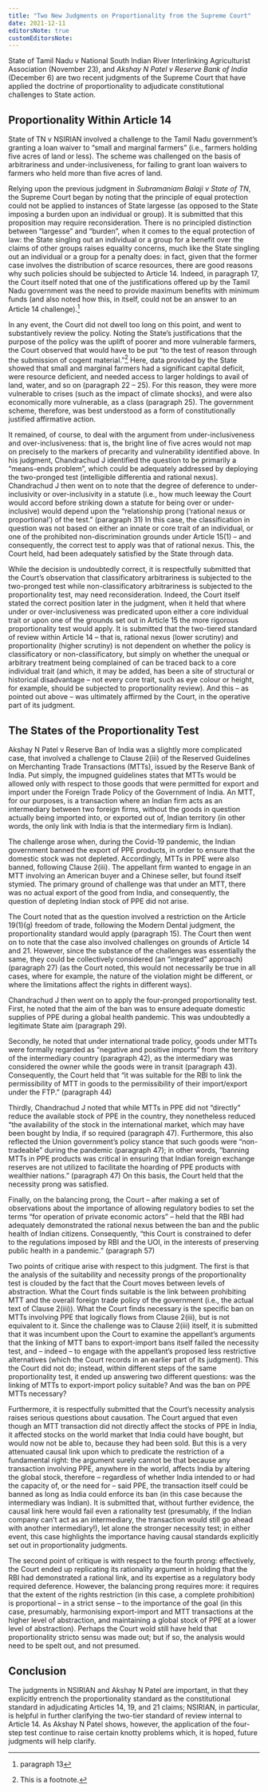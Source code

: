 ```yaml
---
title: "Two New Judgments on Proportionality from the Supreme Court"
date: 2021-12-11
editorsNote: true
customEditorsNote:
---
```


State of Tamil Nadu v National South Indian River Interlinking Agriculturist Association (November 23), and _Akshay N Patel v Reserve Bank of India_ (December 6) are two recent judgments of the Supreme Court that have applied the doctrine of proportionality to adjudicate constitutional challenges to State action.

## Proportionality Within Article 14

State of TN v NSIRIAN involved a challenge to the Tamil Nadu government’s granting a loan waiver to “small and marginal farmers” (i.e., farmers holding five acres of land or less). The scheme was challenged on the basis of arbitrariness and under-inclusiveness, for failing to grant loan waivers to farmers who held more than five acres of land.

Relying upon the previous judgment in _Subramaniam Balaji v State of TN_, the Supreme Court began by noting that the principle of equal protection could not be applied to instances of State largesse (as opposed to the State imposing a burden upon an individual or group). It is submitted that this proposition may require reconsideration. There is no principled distinction between “largesse” and “burden”, when it comes to the equal protection of law: the State singling out an individual or a group for a benefit over the claims of other groups raises equality concerns, much like the State singling out an individual or a group for a penalty does: in fact, given that the former case involves the distribution of scarce resources, there are good reasons why such policies should be subjected to Article 14. Indeed, in paragraph 17, the Court itself noted that one of the justifications offered up by the Tamil Nadu government was the need to provide maximum benefits with minimum funds (and also noted how this, in itself, could not be an answer to an Article 14 challenge).[^1]

[^1]: paragraph 13

In any event, the Court did not dwell too long on this point, and went to substantively review the policy. Noting the State’s justifications that the purpose of the policy was the uplift of poorer and more vulnerable farmers, the Court observed that would have to be put “to the test of reason through the submission of cogent material.”[^2] Here, data provided by the State showed that small and marginal farmers had a significant capital deficit, were resource deficient, and needed access to larger holdings to avail of land, water, and so on (paragraph 22 – 25). For this reason, they were more vulnerable to crises (such as the impact of climate shocks), and were also economically more vulnerable, as a class (paragraph 25). The government scheme, therefore, was best understood as a form of constitutionally justified affirmative action.

[^2]: This is a footnote.

It remained, of course, to deal with the argument from under-inclusiveness and over-inclusiveness: that is, the bright line of five acres would not map on precisely to the markers of precarity and vulnerability identified above. In his judgment, Chandrachud J identified the question to be primarily a “means-ends problem”, which could be adequately addressed by deploying the two-pronged test (intelligible differentia and rational nexus). Chandrachud J then went on to note that the degree of deference to under-inclusivity or over-inclusivity in a statute (i.e., how much leeway the Court would accord before striking down a statute for being over or under-inclusive) would depend upon the “relationship prong (‘rational nexus or proportional’) of the test.” (paragraph 31) In this case, the classification in question was not based on either an innate or core trait of an individual, or one of the prohibited non-discrimination grounds under Article 15(1) – and consequently, the correct test to apply was that of rational nexus. This, the Court held, had been adequately satisfied by the State through data.

While the decision is undoubtedly correct, it is respectfully submitted that the Court’s observation that classificatory arbitrariness is subjected to the two-pronged test while non-classificatory arbitrariness is subjected to the proportionality test, may need reconsideration. Indeed, the Court itself stated the correct position later in the judgment, when it held that where under or over-inclusiveness was predicated upon either a core individual trait or upon one of the grounds set out in Article 15 the more rigorous proportionality test would apply. It is submitted that the two-tiered standard of review within Article 14 – that is, rational nexus (lower scrutiny) and proportionality (higher scrutiny) is not dependent on whether the policy is classificatory or non-classificatory, but simply on whether the unequal or arbitrary treatment being complained of can be traced back to a core individual trait (and which, it may be added, has been a site of structural or historical disadvantage – not every core trait, such as eye colour or height, for example, should be subjected to proportionality review). And this – as pointed out above – was ultimately affirmed by the Court, in the operative part of its judgment.

## The States of the Proportionality Test

Akshay N Patel v Reserve Ban of India was a slightly more complicated case, that involved a challenge to Clause 2(iii) of the Reserved Guidelines on Merchanting Trade Transactions (MTTs), issued by the Reserve Bank of India. Put simply, the impugned guidelines states that MTTs would be allowed only with respect to those goods that were permitted for export and import under the Foreign Trade Policy of the Government of India. An MTT, for our purposes, is a transaction where an Indian firm acts as an intermediary between two foreign firms, without the goods in question actually being imported into, or exported out of, Indian territory (in other words, the only link with India is that the intermediary firm is Indian).

The challenge arose when, during the Covid-19 pandemic, the Indian government banned the export of PPE products, in order to ensure that the domestic stock was not depleted. Accordingly, MTTs in PPE were also banned, following Clause 2(iii). The appellant firm wanted to engage in an MTT involving an American buyer and a Chinese seller, but found itself stymied. The primary ground of challenge was that under an MTT, there was no actual export of the good from India, and consequently, the question of depleting Indian stock of PPE did not arise.

The Court noted that as the question involved a restriction on the Article 19(1)(g) freedom of trade, following the Modern Dental judgment, the proportionality standard would apply (paragraph 15). The Court then went on to note that the case also involved challenges on grounds of Article 14 and 21. However, since the substance of the challenges was essentially the same, they could be collectively considered (an “integrated” approach) (paragraph 27) (as the Court noted, this would not necessarily be true in all cases, where for example, the nature of the violation might be different, or where the limitations affect the rights in different ways).

Chandrachud J then went on to apply the four-pronged proportionality test. First, he noted that the aim of the ban was to ensure adequate domestic supplies of PPE during a global health pandemic. This was undoubtedly a legitimate State aim (paragraph 29).

Secondly, he noted that under international trade policy, goods under MTTs were formally regarded as “negative and positive imports” from the territory of the intermediary country (paragraph 42), as the intermediary was considered the owner while the goods were in transit (paragraph 43). Consequently, the Court held that “it was suitable for the RBI to link the permissibility of MTT in goods to the permissibility of their import/export under the FTP.” (paragraph 44)

Thirdly, Chandrachud J noted that while MTTs in PPE did not “directly” reduce the available stock of PPE in the country, they nonetheless reduced “the availability of the stock in the international market, which may have been bought by India, if so required (paragraph 47). Furthermore, this also reflected the Union government’s policy stance that such goods were “non-tradeable” during the pandemic (paragraph 47); in other words, “banning MTTs in PPE products was critical in ensuring that Indian foreign exchange reserves are not utilized to facilitate the hoarding of PPE products with wealthier nations.” (paragraph 47) On this basis, the Court held that the necessity prong was satisfied.

Finally, on the balancing prong, the Court – after making a set of observations about the importance of allowing regulatory bodies to set the terms “for operation of private economic actors” – held that the RBI had adequately demonstrated the rational nexus between the ban and the public health of Indian citizens. Consequently, “this Court is constrained to defer to the regulations imposed by RBI and the UOI, in the interests of preserving public health in a pandemic.” (paragraph 57)

Two points of critique arise with respect to this judgment. The first is that the analysis of the suitability and necessity prongs of the proportionality test is clouded by the fact that the Court moves between levels of abstraction. What the Court finds suitable is the link between prohibiting MTT and the overall foreign trade policy of the government (i.e., the actual text of Clause 2(iii)). What the Court finds necessary is the specific ban on MTTs involving PPE that logically flows from Clause 2(iii), but is not equivalent to it. Since the challenge was to Clause 2(iii) itself, it is submitted that it was incumbent upon the Court to examine the appellant’s arguments that the linking of MTT bans to export-import bans itself failed the necessity test, and – indeed – to engage with the appellant’s proposed less restrictive alternatives (which the Court records in an earlier part of its judgment). This the Court did not do; instead, within different steps of the same proportionality test, it ended up answering two different questions: was the linking of MTTs to export-import policy suitable? And was the ban on PPE MTTs necessary?

Furthermore, it is respectfully submitted that the Court’s necessity analysis raises serious questions about causation. The Court argued that even though an MTT transaction did not directly affect the stocks of PPE in India, it affected stocks on the world market that India could have bought, but would now not be able to, because they had been sold. But this is a very attenuated causal link upon which to predicate the restriction of a fundamental right: the argument surely cannot be that because any transaction involving PPE, anywhere in the world, affects India by altering the global stock, therefore – regardless of whether India intended to or had the capacity of, or the need for – said PPE, the transaction itself could be banned as long as India could enforce its ban (in this case because the intermediary was Indian). It is submitted that, without further evidence, the causal link here would fail even a rationality test (presumably, if the Indian company can’t act as an intermediary, the transaction would still go ahead with another intermediary!), let alone the stronger necessity test; in either event, this case highlights the importance having causal standards explicitly set out in proportionality judgments.

The second point of critique is with respect to the fourth prong: effectively, the Court ended up replicating its rationality argument in holding that the RBI had demonstrated a rational link, and its expertise as a regulatory body required deference. However, the balancing prong requires more: it requires that the extent of the rights restriction (in this case, a complete prohibition) is proportional – in a strict sense – to the importance of the goal (in this case, presumably, harmonising export-import and MTT transactions at the higher level of abstraction, and maintaining a global stock of PPE at a lower level of abstraction). Perhaps the Court wold still have held that proportionality stricto sensu was made out; but if so, the analysis would need to be spelt out, and not presumed.

## Conclusion

The judgments in NSIRIAN and Akshay N Patel are important, in that they explicitly entrench the proportionality standard as the constitutional standard in adjudicating Articles 14, 19, and 21 claims; NSIRIAN, in particular, is helpful in further clarifying the two-tier standard of review internal to Article 14. As Akshay N Patel shows, however, the application of the four-step test continue to raise certain knotty problems which, it is hoped, future judgments will help clarify.
